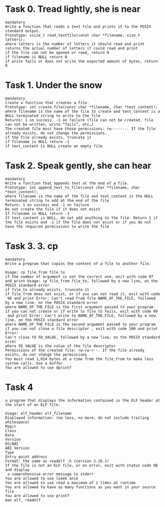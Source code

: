 # Task 0. Tread lightly, she is near
    mandatory
    Write a function that reads a text file and prints it to the POSIX standard output.
    Prototype: ssize_t read_textfile(const char *filename, size_t letters);
    where letters is the number of letters it should read and print
    returns the actual number of letters it could read and print
    if the file can not be opened or read, return 0
    if filename is NULL return 0
    if write fails or does not write the expected amount of bytes, return 0

# Task 1. Under the snow
    mandatory
    Create a function that creates a file.
    Prototype: int create_file(const char *filename, char *text_content);
    where filename is the name of the file to create and text_content is a NULL terminated string to write to the file
    Returns: 1 on success, -1 on failure (file can not be created, file can not be written, write “fails”, etc…)
    The created file must have those permissions: rw-------. If the file already exists, do not change the permissions.
    if the file already exists, truncate it
    if filename is NULL return -1
    if text_content is NULL create an empty file

# Task 2. Speak gently, she can hear
    mandatory
    Write a function that appends text at the end of a file.
    Prototype: int append_text_to_file(const char *filename, char *text_content);
    where filename is the name of the file and text_content is the NULL terminated string to add at the end of the file
    Return: 1 on success and -1 on failure
    Do not create the file if it does not exist
    If filename is NULL return -1
    If text_content is NULL, do not add anything to the file. Return 1 if the file exists and -1 if the file does not exist or if you do not have the required permissions to write the file

# Task 3. 3. cp
    mandatory
    Write a program that copies the content of a file to another file.

    Usage: cp file_from file_to
    if the number of argument is not the correct one, exit with code 97
    and print Usage: cp file_from file_to, followed by a new line, on the POSIX standard error
    if file_to already exists, truncate it
    if file_from does not exist, or if you can not read it, exit with code
     98 and print Error: Can't read from file NAME_OF_THE_FILE, followed by a new line, on the POSIX standard error
    where NAME_OF_THE_FILE is the first argument passed to your program
    if you can not create or if write to file_to fails, exit with code 99
     and print Error: Can't write to NAME_OF_THE_FILE, followed by a new line, on the POSIX standard error
    where NAME_OF_THE_FILE is the second argument passed to your program
    if you can not close a file descriptor , exit with code 100 and print Error:
    Can't close fd FD_VALUE, followed by a new line, on the POSIX standard error
    where FD_VALUE is the value of the file descriptor
    Permissions of the created file: rw-rw-r--. If the file already exists, do not change the permissions
    You must read 1,024 bytes at a time from the file_from to make less system calls. Use a buffer
    You are allowed to use dprintf

# Task 4
    a program that displays the information contained in the ELF header at the start of an ELF file.

    Usage: elf_header elf_filename
    Displayed information: (no less, no more, do not include trailing whitespace)
    Magic
    Class
    Data
    Version
    OS/ABI
    ABI Version
    Type
    Entry point address
    Format: the same as readelf -h (version 2.26.1)
    If the file is not an ELF file, or on error, exit with status code 98 and display
     a comprehensive error message to stderr
    You are allowed to use lseek once
    You are allowed to use read a maximum of 2 times at runtime
    You are allowed to have as many functions as you want in your source file
    You are allowed to use printf
    man elf, readelf
